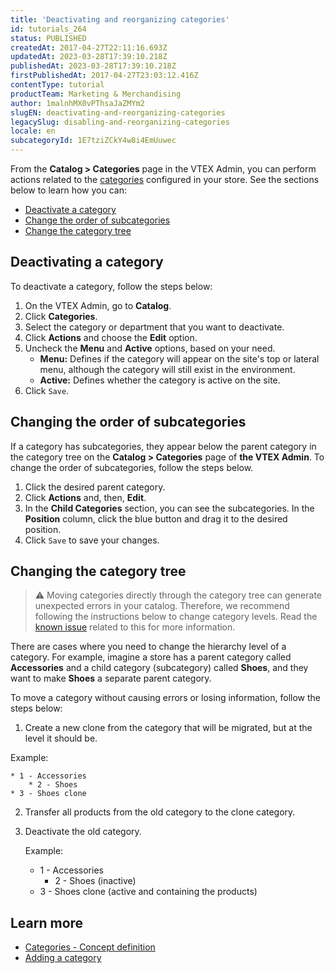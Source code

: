 ```yaml
---
title: 'Deactivating and reorganizing categories'
id: tutorials_264
status: PUBLISHED
createdAt: 2017-04-27T22:11:16.693Z
updatedAt: 2023-03-28T17:39:10.218Z
publishedAt: 2023-03-28T17:39:10.218Z
firstPublishedAt: 2017-04-27T23:03:12.416Z
contentType: tutorial
productTeam: Marketing & Merchandising
author: 1malnhMX0vPThsaJaZMYm2
slugEN: deactivating-and-reorganizing-categories
legacySlug: disabling-and-reorganizing-categories
locale: en
subcategoryId: 1E7tziZCkY4w8i4EmUuwec
---
```


From the **Catalog > Categories** page in the VTEX Admin, you can perform actions related to the [categories](/en/tutorial/registering-a-category--tutorials_206) configured in your store. See the sections below to learn how you can:

- [Deactivate a category](#deactivating-a-category)
- [Change the order of subcategories](#changing-the-order-of-subcategories)
- [Change the category tree](#changing-the-category-tree)

## Deactivating a category

To deactivate a category, follow the steps below:

1.	On the VTEX Admin, go to **Catalog**.
2.	Click **Categories**.
3.	Select the category or department that you want to deactivate.
4.	Click **Actions** and choose the **Edit** option.
5.	Uncheck the **Menu** and **Active** options, based on your need.
    - **Menu:** Defines if the category will appear on the site's top or lateral menu, although the category will still exist in the environment.
    - **Active:** Defines whether the category is active on the site.
6.	Click `Save`.

## Changing the order of subcategories

If a category has subcategories, they appear below the parent category in the category tree on the **Catalog > Categories** page of **the VTEX Admin**. To change the order of subcategories, follow the steps below.

1.	Click the desired parent category.
2.	Click **Actions** and, then, **Edit**.
3.	In the **Child Categories** section, you can see the subcategories. In the **Position** column, click the blue button and drag it to the desired position.
4.	Click `Save` to save your changes.

## Changing the category tree

> ⚠️ Moving categories directly through the category tree can generate unexpected errors in your catalog. Therefore, we recommend following the instructions below to change category levels. Read the[ known issue](/en/known-issues/mover-categorias-gera-comportamentos-inesperados-na-arvore-de-categorias--6JSa9nnYoAAUQO1zPtzfZD) related to this for more information.

There are cases where you need to change the hierarchy level of a category. For example, imagine a store has a parent category called **Accessories** and a child category (subcategory) called **Shoes**, and they want to make **Shoes** a separate parent category.

To move a category without causing errors or losing information, follow the steps below:

1.	Create a new clone from the category that will be migrated, but at the level it should be.

  Example:

    * 1 - Accessories
        * 2 - Shoes
    * 3 - Shoes clone

2.	Transfer all products from the old category to the clone category.
3.	Deactivate the old category.

    Example:

    * 1 - Accessories
        * 2 - Shoes (inactive)
    * 3 - Shoes clone (active and containing the products)

## Learn more

- [Categories - Concept definition](/en/tracks/catalog-101--5AF0XfnjfWeopIFBgs3LIQ/2gkZDjXRqfsq62TlAkj4uf)
- [Adding a category](/en/tutorial/registering-a-category--tutorials_206)
